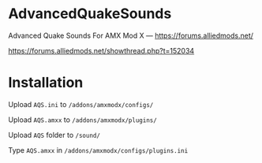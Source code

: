 # AdvancedQuakeSounds
Advanced Quake Sounds For AMX Mod X — https://forums.alliedmods.net/

https://forums.alliedmods.net/showthread.php?t=152034

# Installation

Upload `AQS.ini` to `/addons/amxmodx/configs/`

Upload `AQS.amxx` to `/addons/amxmodx/plugins/`

Upload `AQS` folder to `/sound/`

Type `AQS.amxx` in `/addons/amxmodx/configs/plugins.ini`
